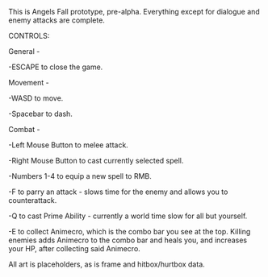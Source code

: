 This is Angels Fall prototype, pre-alpha. Everything except for dialogue and enemy attacks are complete.


CONTROLS:

General -

-ESCAPE to close the game.


Movement -

-WASD to move.

-Spacebar to dash.


Combat -

-Left Mouse Button to melee attack.

-Right Mouse Button to cast currently selected spell.

-Numbers 1-4 to equip a new spell to RMB.

-F to parry an attack - slows time for the enemy and allows you to counterattack.

-Q to cast Prime Ability - currently a world time slow for all but yourself.

-E to collect Animecro, which is the combo bar you see at the top. Killing enemies adds Animecro to the combo bar and heals you,
and increases your HP, after collecting said Animecro.



All art is placeholders, as is frame and hitbox/hurtbox data.
